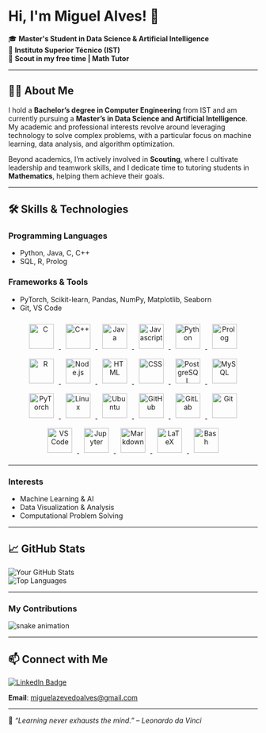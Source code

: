 # Hi, I'm Miguel Alves! 👋

🎓 **Master's Student in Data Science & Artificial Intelligence**  
📍 **Instituto Superior Técnico (IST)**  
🌟 **Scout in my free time | Math Tutor**  

---

## 👩‍💻 About Me  
I hold a **Bachelor’s degree in Computer Engineering** from IST and am currently pursuing a **Master’s in Data Science and Artificial Intelligence**. My academic and professional interests revolve around leveraging technology to solve complex problems, with a particular focus on machine learning, data analysis, and algorithm optimization.  

Beyond academics, I’m actively involved in **Scouting**, where I cultivate leadership and teamwork skills, and I dedicate time to tutoring students in **Mathematics**, helping them achieve their goals.

---

## 🛠️ Skills & Technologies  
### **Programming Languages**  
- Python, Java, C, C++  
- SQL, R, Prolog  

### **Frameworks & Tools**  
- PyTorch, Scikit-learn, Pandas, NumPy, Matplotlib, Seaborn  
- Git, VS Code   

<p align="center">
    <!-- C -->
    <a href="https://www.gnu.org/software/gnu-c-manual/">
        <img src="https://cdn.jsdelivr.net/gh/devicons/devicon@latest/icons/c/c-original.svg" width="50px" width="50px" style="padding: 10px;" alt="C" />
    </a>
    <!-- C++ -->
    <a href="https://cplusplus.com/">
        <img src="https://cdn.jsdelivr.net/gh/devicons/devicon@latest/icons/cplusplus/cplusplus-original.svg" width="50px" width="50px" style="padding: 10px;" alt="C++" />
    </a>
    <!-- Java -->
    <a href="https://www.oracle.com/java/">
        <img src="https://cdn.jsdelivr.net/gh/devicons/devicon@latest/icons/java/java-original.svg" width="50px" width="50px" style="padding: 10px;" alt="Java" />
    </a>
    <!-- Javascript -->
    <a href="https://www.oracle.com/developer/javascript/">
        <img src="https://cdn.jsdelivr.net/gh/devicons/devicon/icons/javascript/javascript-original.svg" width="50px" width="50px" style="padding: 10px;" alt="Javascript" />
    </a>
    <!-- Python -->
    <a href="https://www.python.org/">
        <img src="https://cdn.jsdelivr.net/gh/devicons/devicon@latest/icons/python/python-original.svg" width="50px" width="50px" style="padding: 10px;" alt="Python" />
    </a>
    <!-- Prolog -->
    <a href="https://www.swi-prolog.org/">
        <img src="https://cdn.jsdelivr.net/gh/devicons/devicon/icons/prolog/prolog-original.svg" width="50px" width="50px" style="padding: 10px;" alt="Prolog" />
    </a>
    <!-- R -->
    <a href="https://www.r-project.org/">
        <img src="https://cdn.jsdelivr.net/gh/devicons/devicon@latest/icons/r/r-original.svg" width="50px" width="50px" style="padding: 10px;" alt="R" />
    </a>
    <!-- Node js -->
    <a href="https://nodejs.org/en">
        <img src="https://cdn.jsdelivr.net/gh/devicons/devicon/icons/nodejs/nodejs-original.svg" width="50px" width="50px" style="padding: 10px;" alt="Node.js" />
    </a>
    <!-- HTML -->
    <a href="https://developer.mozilla.org/en-US/docs/Web/HTML">
        <img src="https://cdn.jsdelivr.net/gh/devicons/devicon@latest/icons/html5/html5-original.svg" width="50px" width="50px" style="padding: 10px;" alt="HTML" />
    </a>
    <!-- CSS -->
    <a href="https://developer.mozilla.org/en-US/docs/Web/CSS">
        <img src="https://cdn.jsdelivr.net/gh/devicons/devicon@latest/icons/css3/css3-original.svg" width="50px" width="50px" style="padding: 10px;" alt="CSS" />
    </a>
    <!-- PostgreSQL -->
    <a href="https://www.postgresql.org/">
        <img src="https://cdn.jsdelivr.net/gh/devicons/devicon@latest/icons/postgresql/postgresql-original.svg" width="50px" width="50px" style="padding: 10px;" alt="PostgreSQL" />
    </a>
    <!-- MySQL -->
    <a href="https://www.mysql.com/">
        <img src="https://cdn.jsdelivr.net/gh/devicons/devicon/icons/mysql/mysql-original.svg" width="50px" width="50px" style="padding: 10px;" alt="MySQL" />
    </a>
    <!-- PyTorch -->
    <a href="https://pytorch.org/">
        <img src="https://cdn.jsdelivr.net/gh/devicons/devicon@latest/icons/pytorch/pytorch-original.svg" width="50px" width="50px" style="padding: 10px;" alt="PyTorch" />
    </a>
    <!-- Linux -->
    <a href="https://www.linux.org/">
        <img src="https://cdn.jsdelivr.net/gh/devicons/devicon@latest/icons/linux/linux-original.svg" width="50px" width="50px" style="padding: 10px;" alt="Linux" />
    </a>
    <!-- Ubuntu -->
    <a href="https://ubuntu.com/">
        <img src="https://img.icons8.com/?size=100&id=63208&format=png&color=000000" width="50px" width="50px" style="padding: 10px;" alt="Ubuntu" />
    </a>
    <!-- GitHub -->
    <a href="https://github.com/">
        <img src="https://img.icons8.com/?size=100&id=3tC9EQumUAuq&format=png&color=FFFFFF" width="50px" width="50px" style="padding: 10px;" alt="GitHub" />
    </a>
    <!-- GitLab -->
    <a href="https://gitlab.com/">
        <img src="https://cdn.jsdelivr.net/gh/devicons/devicon@latest/icons/gitlab/gitlab-original.svg" width="50px" width="50px" style="padding: 10px;" alt="GitLab" />
    </a>
    <!-- Git -->
    <a href="https://git-scm.com/">
        <img src="https://cdn.jsdelivr.net/gh/devicons/devicon@latest/icons/git/git-original.svg" width="50px" width="50px" style="padding: 10px;" alt="Git" />
    </a>
    <!-- VS Code -->
    <a href="https://code.visualstudio.com/">
        <img src="https://cdn.jsdelivr.net/gh/devicons/devicon@latest/icons/vscode/vscode-original.svg" width="50px" width="50px" style="padding: 10px;" alt="VS Code" />
    </a>
    <!-- Jupyter -->
    <a href="https://jupyter.org//">
        <img src="https://cdn.jsdelivr.net/gh/devicons/devicon/icons/jupyter/jupyter-original.svg" width="50px" width="50px" style="padding: 10px;" alt="Jupyter" />
    </a>
    <!-- Markdown -->
    <a href="https://www.markdownguide.org/">
        <img src="https://img.icons8.com/?size=100&id=21812&format=png&color=FFFFFF" width="50px" width="50px" style="padding: 10px;" alt="Markdown" />
    </a>
    <!-- LaTeX -->
    <a href="https://www.latex-project.org/">
        <img src="https://img.icons8.com/?size=100&id=WBooq2dInw0x&format=png&color=000000" width="50px" width="50px" style="padding: 10px;" alt="LaTeX" />
    </a>
    <!-- Bash -->
    <a href="https://www.gnu.org/software/bash/">
        <img src="https://img.icons8.com/?size=100&id=9MJf0ngDwS8z&format=png&color=000000" width="50px" style="padding: 10px;" alt="Bash" />
    </a>
</p>

---

### **Interests**  
- Machine Learning & AI  
- Data Visualization & Analysis  
- Computational Problem Solving  
  

---

## 📈 GitHub Stats  
![Your GitHub Stats](https://github-readme-stats.vercel.app/api?username=MiguelAlves27&show_icons=true&theme=radical)  
![Top Languages](https://github-readme-stats.vercel.app/api/top-langs/?username=MiguelAlves27&layout=compact&theme=radical)  

---

### My Contributions
![snake animation](https://github.com/<MiguelAlves27>/<MiguelAlves27>/blob/output/github-contribution-grid-snake2.svg)

---

## 📫 Connect with Me  
[![Linkedln Badge](https://img.shields.io/badge/LinkedIn-blue?style=for-the-badge&logo=linkedin&logoColor=white)](https://www.linkedin.com/in/miguel-alves-a0b26a185) 

**Email**: miguelazevedoalves@gmail.com  

---

🌱 _“Learning never exhausts the mind.” – Leonardo da Vinci_  
